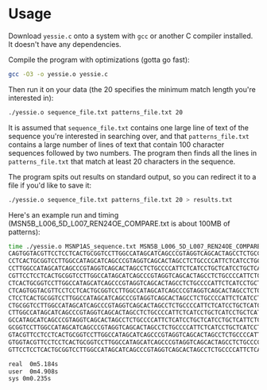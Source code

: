 Usage
=====

Download `yessie.c` onto a system with `gcc` or another C compiler installed. It doesn't have any dependencies.

Compile the program with optimizations (gotta go fast):

```bash
gcc -O3 -o yessie.o yessie.c
```

Then run it on your data (the 20 specifies the minimum match length you're interested in):

```bash
./yessie.o sequence_file.txt patterns_file.txt 20
```

It is assumed that `sequence_file.txt` contains one large line of text of the sequence you're interested in searching over, and that `patterns_file.txt` contains a large number of lines of text that contain 100 character sequences followed by two numbers. The program then finds all the lines in `patterns_file.txt` that match at least 20 characters in the sequence.

The program spits out results on standard output, so you can redirect it to a file if you'd like to save it:

```bash
./yessie.o sequence_file.txt patterns_file.txt 20 > results.txt
```

Here's an example run and timing (MSN5B_L006_5D_L007_REN24OE_COMPARE.txt is about 100MB of patterns):

```bash
time ./yessie.o MSNP1AS_sequence.txt MSN5B_L006_5D_L007_REN24OE_COMPARE.txt 80
CAGTGGTACGTTCCTCCTCACTGCGGTCCTTGGCCATAGCATCAGCCCGTAGGTCAGCACTAGCCTCTGCCCCATTCTCATCCTGCTCATCCTGCTCATTC CTCACTGCGGTCCTTGGCCATAGCATCAGCCCGTAGGTCAGCACTAGCCTCTGCCCCATTCTCATCCTGCTCATCCTGCTCATTC 1 2
CCTCACTGCGGTCCTTGGCCATAGCATCAGCCCGTAGGTCAGCACTAGCCTCTGCCCCATTCTCATCCTGCTCATCCTGCTCATTCTCAGCAGGCTCTGCC CCTCACTGCGGTCCTTGGCCATAGCATCAGCCCGTAGGTCAGCACTAGCCTCTGCCCCATTCTCATCCTGCTCATCCTGCTCATTCTCAGCAGGCTCTGCC 1 3
CCTTGGCCATAGCATCAGCCCGTAGGTCAGCACTAGCCTCTGCCCCATTCTCATCCTGCTCATCCTGCTCATTCTCAGCAGGCTCTGCCACATGAGGTGTA CCTTGGCCATAGCATCAGCCCGTAGGTCAGCACTAGCCTCTGCCCCATTCTCATCCTGCTCATCCTGCTCATTCTCAGCAGGCTCTGCCACATGAG 2 3
CGTTCCTCCTCACTGCGGTCCTTGGCCATAGCATCAGCCCGTAGGTCAGCACTAGCCTCTGCCCCATTCTCATCCTGCTCATCCTGCTCATTCTCAGCAGG CTCACTGCGGTCCTTGGCCATAGCATCAGCCCGTAGGTCAGCACTAGCCTCTGCCCCATTCTCATCCTGCTCATCCTGCTCATTCTCAGCAGG 1 1
CTCACTGCGGTCCTTGGCCATAGCATCAGCCCGTAGGTCAGCACTAGCCTCTGCCCCATTCTCATCCTGCTCATCCTGCTCATTCTCAGCAGGCTCTGCCA CTCACTGCGGTCCTTGGCCATAGCATCAGCCCGTAGGTCAGCACTAGCCTCTGCCCCATTCTCATCCTGCTCATCCTGCTCATTCTCAGCAGGCTCTGCCA 1 5
CTCAGTGGTACGTTCCTCCTCACTGCGGTCCTTGGCCATAGCATCAGCCCGTAGGTCAGCACTAGCCTCTGCCCCATTCTCATCCTGCTCATCCTGCTCAT CTCACTGCGGTCCTTGGCCATAGCATCAGCCCGTAGGTCAGCACTAGCCTCTGCCCCATTCTCATCCTGCTCATCCTGCTCAT 10 7
CTCCTCACTGCGGTCCTTGGCCATAGCATCAGCCCGTAGGTCAGCACTAGCCTCTGCCCCATTCTCATCCTGCTCATCCTGCTCATTCTCAGCAGGCTCTG CTCCTCACTGCGGTCCTTGGCCATAGCATCAGCCCGTAGGTCAGCACTAGCCTCTGCCCCATTCTCATCCTGCTCATCCTGCTCATTCTCAGCAGGCTCTG 6 4
CTGCGGTCCTTGGCCATAGCATCAGCCCGTAGGTCAGCACTAGCCTCTGCCCCATTCTCATCCTGCTCATCCTGCTCATTCTCAGCAGGCTCTGCCACATG CTGCGGTCCTTGGCCATAGCATCAGCCCGTAGGTCAGCACTAGCCTCTGCCCCATTCTCATCCTGCTCATCCTGCTCATTCTCAGCAGGCTCTGCCACATG 1 1
CTTGGCCATAGCATCAGCCCGTAGGTCAGCACTAGCCTCTGCCCCATTCTCATCCTGCTCATCCTGCTCATTCTCAGCAGGCTCTGCCACATGAGGTGTAC CTTGGCCATAGCATCAGCCCGTAGGTCAGCACTAGCCTCTGCCCCATTCTCATCCTGCTCATCCTGCTCATTCTCAGCAGGCTCTGCCACATGAG 4 7
GCCATAGCATCAGCCCGTAGGTCAGCACTAGCCTCTGCCCCATTCTCATCCTGCTCATCCTGCTCATTCTCAGCAGGCTCTGCCACATGAGGTGTACTCAT GCCATAGCATCAGCCCGTAGGTCAGCACTAGCCTCTGCCCCATTCTCATCCTGCTCATCCTGCTCATTCTCAGCAGGCTCTGCCACATGAG 1 2
GCGGTCCTTGGCCATAGCATCAGCCCGTAGGTCAGCACTAGCCTCTGCCCCATTCTCATCCTGCTCATCCTGCTCATTCTCAGCAGGCTCTGCCACATGAG GCGGTCCTTGGCCATAGCATCAGCCCGTAGGTCAGCACTAGCCTCTGCCCCATTCTCATCCTGCTCATCCTGCTCATTCTCAGCAGGCTCTGCCACATGAG 1 1
GTACGTTCCTCCTCACTGCGGTCCTTGGCCATAGCATCAGCCCGTAGGTCAGCACTAGCCTCTGCCCCATTCTCATCCTGCTCATCCTGCTCATTCTCAGC CTCACTGCGGTCCTTGGCCATAGCATCAGCCCGTAGGTCAGCACTAGCCTCTGCCCCATTCTCATCCTGCTCATCCTGCTCATTCTCAGC 2 8
GTGGTACGTTCCTCCTCACTGCGGTCCTTGGCCATAGCATCAGCCCGTAGGTCAGCACTAGCCTCTGCCCCATTCTCATCCTGCTCATCCTGCTCATTCTC CTCACTGCGGTCCTTGGCCATAGCATCAGCCCGTAGGTCAGCACTAGCCTCTGCCCCATTCTCATCCTGCTCATCCTGCTCATTCTC 2 2
GTTCCTCCTCACTGCGGTCCTTGGCCATAGCATCAGCCCGTAGGTCAGCACTAGCCTCTGCCCCATTCTCATCCTGCTCATCCTGCTCATTCTCAGCAGGC CTCACTGCGGTCCTTGGCCATAGCATCAGCCCGTAGGTCAGCACTAGCCTCTGCCCCATTCTCATCCTGCTCATCCTGCTCATTCTCAGCAGGC 5 4

real  0m5.184s
user  0m4.908s
sys 0m0.235s
```
